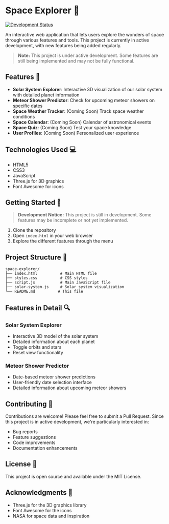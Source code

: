 # Space Explorer 🌌

[![Development Status](https://img.shields.io/badge/status-in%20development-yellow)](https://github.com/yourusername/space-explorer)

An interactive web application that lets users explore the wonders of space through various features and tools. This project is currently in active development, with new features being added regularly.

> **Note:** This project is under active development. Some features are still being implemented and may not be fully functional.

## Features 🚀

- **Solar System Explorer**: Interactive 3D visualization of our solar system with detailed planet information
- **Meteor Shower Predictor**: Check for upcoming meteor showers on specific dates
- **Space Weather Tracker**: (Coming Soon) Track space weather conditions
- **Space Calendar**: (Coming Soon) Calendar of astronomical events
- **Space Quiz**: (Coming Soon) Test your space knowledge
- **User Profiles**: (Coming Soon) Personalized user experience

## Technologies Used 💻

- HTML5
- CSS3
- JavaScript
- Three.js for 3D graphics
- Font Awesome for icons

## Getting Started 🏁

> **Development Notice:** This project is still in development. Some features may be incomplete or not yet implemented.

1. Clone the repository
2. Open `index.html` in your web browser
3. Explore the different features through the menu

## Project Structure 📁

```
space-explorer/
├── index.html          # Main HTML file
├── styles.css          # CSS styles
├── script.js           # Main JavaScript file
├── solar-system.js     # Solar system visualization
└── README.md          # This file
```

## Features in Detail 🔍

### Solar System Explorer
- Interactive 3D model of the solar system
- Detailed information about each planet
- Toggle orbits and stars
- Reset view functionality

### Meteor Shower Predictor
- Date-based meteor shower predictions
- User-friendly date selection interface
- Detailed information about upcoming meteor showers

## Contributing 🤝

Contributions are welcome! Please feel free to submit a Pull Request. Since this project is in active development, we're particularly interested in:
- Bug reports
- Feature suggestions
- Code improvements
- Documentation enhancements

## License 📝

This project is open source and available under the MIT License.

## Acknowledgments 🙏

- Three.js for the 3D graphics library
- Font Awesome for the icons
- NASA for space data and inspiration 
